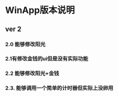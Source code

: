 # WinApp版本说明

## ver 2

### 2.0 能够修改阳光

### 2.1有修改金钱的ui但是没有实际功能

### 2.2 能够修改阳光+金钱

### 2.3. 能够调用一个简单的计时器但实际上没卵用

